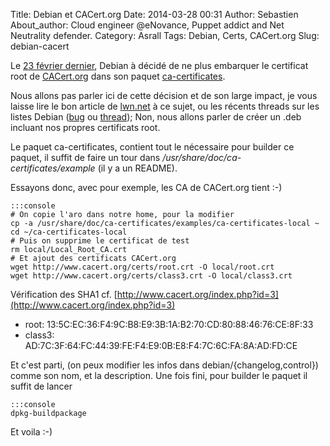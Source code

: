 Title: Debian et CACert.org
Date: 2014-03-28 00:31
Author: Sebastien
About_author: Cloud engineer @eNovance, Puppet addict and Net Neutrality defender.
Category: Asrall
Tags: Debian, Certs, CACert.org
Slug: debian-cacert

Le [23 février dernier](http://anonscm.debian.org/gitweb/?p=collab-maint/ca-certificates.git;a=commit;h=dc63c085c390ee126f9100fee23c902d610a9bab), Debian à décidé de ne plus embarquer le certificat root de [CACert.org](http://cacert.org/) dans son paquet [ca-certificates](http://packages.qa.debian.org/c/ca-certificates.html).

Nous allons pas parler ici de cette décision et de son large impact, je vous laisse lire le bon article de [lwn.net](http://lwn.net/SubscriberLink/590879/cc288a6be9b64e4d/) à ce sujet, ou les récents threads sur les listes Debian ([bug](https://bugs.debian.org/cgi-bin/bugreport.cgi?bug=718434) ou [thread](https://lists.debian.org/debian-devel/2014/03/msg00375.html)); Non, nous allons parler de créer un .deb incluant nos propres certificats root.

Le paquet ca-certificates, contient tout le nécessaire pour builder ce paquet, il suffit de faire un tour dans */usr/share/doc/ca-certificates/example* (il y a un README).

Essayons donc, avec pour exemple, les CA de CACert.org tient :-)

    :::console
    # On copie l'aro dans notre home, pour la modifier
    cp -a /usr/share/doc/ca-certificates/examples/ca-certificates-local ~
    cd ~/ca-certificates-local
    # Puis on supprime le certificat de test
    rm local/Local_Root_CA.crt
    # Et ajout des certificats CACert.org
    wget http://www.cacert.org/certs/root.crt -O local/root.crt
    wget http://www.cacert.org/certs/class3.crt -O local/class3.crt

Vérification des SHA1 cf. [http://www.cacert.org/index.php?id=3](http://www.cacert.org/index.php?id=3)

* root: 13:5C:EC:36:F4:9C:B8:E9:3B:1A:B2:70:CD:80:88:46:76:CE:8F:33
* class3: AD:7C:3F:64:FC:44:39:FE:F4:E9:0B:E8:F4:7C:6C:FA:8A:AD:FD:CE

Et c'est parti, (on peux modifier les infos dans debian/{changelog,control}) comme son nom, et la description. Une fois fini, pour builder le paquet il suffit de lancer

    :::console
    dpkg-buildpackage

Et voila :-)

